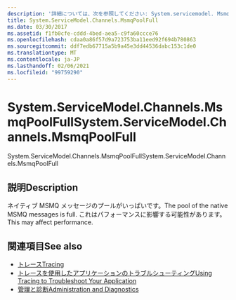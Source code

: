 ```yaml
---
description: '詳細については、次を参照してください: System.servicemodel. MsmqPoolFull'
title: System.ServiceModel.Channels.MsmqPoolFull
ms.date: 03/30/2017
ms.assetid: f1fb0cfe-cddd-4bed-aea5-c9fa60ccce76
ms.openlocfilehash: cdaa0a86f57d9a723753ba11eed92f694b780863
ms.sourcegitcommit: ddf7edb67715a5b9a45e3dd44536dabc153c1de0
ms.translationtype: MT
ms.contentlocale: ja-JP
ms.lasthandoff: 02/06/2021
ms.locfileid: "99759290"
---
```

# <a name="systemservicemodelchannelsmsmqpoolfull"></a><span data-ttu-id="9a4c3-103">System.ServiceModel.Channels.MsmqPoolFull</span><span class="sxs-lookup"><span data-stu-id="9a4c3-103">System.ServiceModel.Channels.MsmqPoolFull</span></span>

<span data-ttu-id="9a4c3-104">System.ServiceModel.Channels.MsmqPoolFull</span><span class="sxs-lookup"><span data-stu-id="9a4c3-104">System.ServiceModel.Channels.MsmqPoolFull</span></span>  
  
## <a name="description"></a><span data-ttu-id="9a4c3-105">説明</span><span class="sxs-lookup"><span data-stu-id="9a4c3-105">Description</span></span>  

 <span data-ttu-id="9a4c3-106">ネイティブ MSMQ メッセージのプールがいっぱいです。</span><span class="sxs-lookup"><span data-stu-id="9a4c3-106">The pool of the native MSMQ messages is full.</span></span> <span data-ttu-id="9a4c3-107">これはパフォーマンスに影響する可能性があります。</span><span class="sxs-lookup"><span data-stu-id="9a4c3-107">This may affect performance.</span></span>  
  
## <a name="see-also"></a><span data-ttu-id="9a4c3-108">関連項目</span><span class="sxs-lookup"><span data-stu-id="9a4c3-108">See also</span></span>

- [<span data-ttu-id="9a4c3-109">トレース</span><span class="sxs-lookup"><span data-stu-id="9a4c3-109">Tracing</span></span>](index.md)
- [<span data-ttu-id="9a4c3-110">トレースを使用したアプリケーションのトラブルシューティング</span><span class="sxs-lookup"><span data-stu-id="9a4c3-110">Using Tracing to Troubleshoot Your Application</span></span>](using-tracing-to-troubleshoot-your-application.md)
- [<span data-ttu-id="9a4c3-111">管理と診断</span><span class="sxs-lookup"><span data-stu-id="9a4c3-111">Administration and Diagnostics</span></span>](../index.md)
